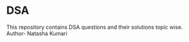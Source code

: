 # DSA
This repository contains DSA questions and their solutions topic wise.
<br>
Author- Natasha Kumari
